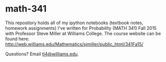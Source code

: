 # math-341
This repository holds all of my ipython notebooks (textbook notes, homework assignments) I've written for Probability (MATH 341) Fall 2015 with Professor Steve Miller at Williams College. 
The course website can be found here: http://web.williams.edu/Mathematics/sjmiller/public_html/341Fa15/

Questions? Email tl4@williams.edu.
